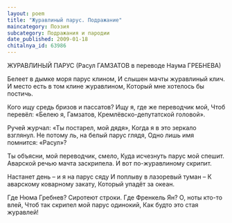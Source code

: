 ```yaml
---
layout: poem
title: "Журавлиный парус. Подражание"
maincategory: Поэзия
subcategory: Подражания и пародии
date_published: 2009-01-18
chitalnya_id: 63986
---
```




ЖУРАВЛИНЫЙ ПАРУС
(Расул ГАМЗАТОВ в переводе Наума ГРЕБНЕВА)

Белеет в дымке моря парус клином,
И слышен мачты журавлиный клич.
И место есть в том клине журавлином,
Который мне хотелось бы постичь.

Кого ищу средь бризов и пассатов?
Ищу я, где же переводчик мой,
Чтоб перевёл: «Белею я, Гамзатов,
Кремлёвско-депутатской головой».

Ручей журчал: «Ты постарел, мой дядя»,
Когда я в это зеркало взглянул.
Не потому ль, на белый парус глядя,
Одно лишь имя помнится: «Расул»?

Ты объясни, мой переводчик, смело,
Куда исчезнуть парус мой спешит.
Аварской речью мачта заскрипела.
И вот по-журавлиному скрипит.

Настанет день – и я на парус сяду
И поплыву в лазоревый туман –
К аварскому коварному закату,
Который упадёт за океан.

Где Нюма Гребнев? Сиротеют строки.
Где Френкель Ян? О, ноты кто-то влей,
Чтоб так скрипел мой парус одинокий, 
Как будто это стая журавлей!






